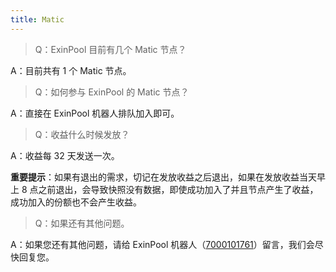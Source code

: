 ```yaml
---
title: Matic
---
```



> Q：ExinPool 目前有几个 Matic 节点？

A：目前共有 1 个 Matic 节点。

> Q：如何参与 ExinPool 的 Matic 节点？

A：直接在 ExinPool 机器人排队加入即可。

> Q：收益什么时候发放？

A：收益每 32 天发送一次。

**重要提示**：如果有退出的需求，切记在发放收益之后退出，如果在发放收益当天早上 8 点之前退出，会导致快照没有数据，即使成功加入了并且节点产生了收益，成功加入的份额也不会产生收益。

> Q：如果还有其他问题。

A：如果您还有其他问题，请给 ExinPool 机器人（[7000101761](https://mixin.one/codes/791f20db-51ce-4af2-918b-7496864ab833)）留言，我们会尽快回复您。